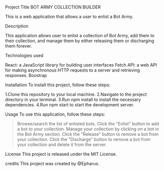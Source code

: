 Project Title
BOT ARMY COLLECTION BUILDER

This is a web application that allows a user to enlist a Bot Army.

Description

This application allows user to enlist a collection of Bot Army, add them to their collection, and manage them by either releasing them or discharging them forever.

Technologies used

React: a JavaScript library for building user interfaces
Fetch API: a web API for making asynchronous HTTP requests to a server and retrieving responses.
Boostrap

Installation
To install this project, follow these steps:

1.Clone this repository to your local machine.
2.Navigate to the project directory in your terminal.
3.Run npm install to install the necessary dependencies.
4.Run npm start to start the development server.

Usage
To use this application, follow these steps:

> Browse/search the list of enlisted bots.
> Click the "Enlist" button to add a bot to your collection.
> Manage your collection by clicking on a bot in the Bot Army section.
> Click the "Release" button to remove a bot from your collection.
> Click the "Discharge" button to remove a bot from your collection and delete it from the server.

License
This project is released under the MIT License.

credits
This project was created by @Epharus.

